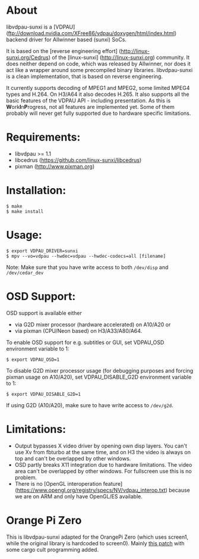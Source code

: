 # About

libvdpau-sunxi is a [VDPAU] (ftp://download.nvidia.com/XFree86/vdpau/doxygen/html/index.html) backend driver
for Allwinner based (sunxi) SoCs.

It is based on the [reverse engineering effort] (http://linux-sunxi.org/Cedrus) of the [linux-sunxi] (http://linux-sunxi.org) community.
It does neither depend on code, which was released by Allwinner, nor does it act like a wrapper around some precompiled binary libraries.
libvdpau-sunxi is a clean implementation, that is based on reverse engineering.

It currently supports decoding of MPEG1 and MPEG2, some limited MPEG4 types and H.264. On H3/A64 it also decodes H.265.
It also supports all the basic features of the VDPAU API - including presentation.
As this is **W**ork**I**n**P**rogress, not all features are implemented yet.
Some of them probably will never get fully supported due to hardware specific limitations.

# Requirements:

* libvdpau >= 1.1
* libcedrus (https://github.com/linux-sunxi/libcedrus)
* pixman (http://www.pixman.org)

# Installation:
```
$ make
$ make install
```

# Usage:
```
$ export VDPAU_DRIVER=sunxi
$ mpv --vo=vdpau --hwdec=vdpau --hwdec-codecs=all [filename]
```

Note: Make sure that you have write access to both `/dev/disp` and `/dev/cedar_dev`

# OSD Support:

OSD support is available either 
* via G2D mixer processor (hardware accelerated) on A10/A20 or
* via pixman (CPU/Neon based) on H3/A33/A80/A64.

To enable OSD support for e.g. subtitles or GUI, set VDPAU_OSD environment variable to 1:
```
$ export VDPAU_OSD=1
```

To disable G2D mixer processor usage (for debugging purposes and forcing pixman usage on A10/A20), set VDPAU_DISABLE_G2D environment variable to 1:
```
$ export VDPAU_DISABLE_G2D=1
```

If using G2D (A10/A20), make sure to have write access to `/dev/g2d`.

# Limitations:

* Output bypasses X video driver by opening own disp layers. You can't use Xv from fbturbo at the same time, and on H3 the video is always on top and can't be overlapped by other windows.
* OSD partly breaks X11 integration due to hardware limitations. The video area can't be overlapped by other windows. For fullscreen use this is no problem.
* There is no [OpenGL interoperation feature] (https://www.opengl.org/registry/specs/NV/vdpau_interop.txt) because we are on ARM and only have OpenGL/ES available.

# Orange Pi Zero

This is libvdpau-sunxi adapted for the OrangePi Zero (which uses screen1,
while the original library is hardcoded to screen0).
Mainly [this patch](https://github.com/linux-sunxi/libvdpau-sunxi/pull/20)
with some cargo cult programming added.

